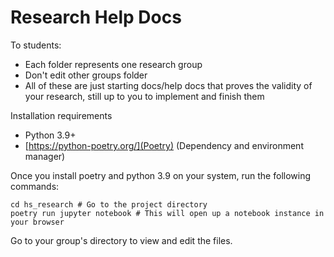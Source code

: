 # Research Help Docs

To students:

- Each folder represents one research group
- Don't edit other groups folder
- All of these are just starting docs/help docs that proves the validity of your research, still up to you to implement and finish them

Installation requirements

- Python 3.9+
- [https://python-poetry.org/](Poetry) (Dependency and environment manager)

Once you install poetry and python 3.9 on your system, run the following commands:

```shell
cd hs_research # Go to the project directory
poetry run jupyter notebook # This will open up a notebook instance in your browser
```

Go to your group's directory to view and edit the files.
